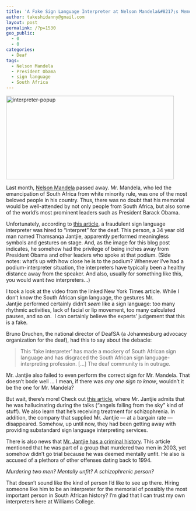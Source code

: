 ```yaml
---
title: 'A Fake Sign Language Interpreter at Nelson Mandela&#8217;s Memorial'
author: takeshidanny@gmail.com
layout: post
permalink: /?p=1530
geo_public:
  - 0
  - 0
categories:
  - Deaf
tags:
  - Nelson Mandela
  - President Obama
  - sign language
  - South Africa
---
```

[<img class="aligncenter size-large wp-image-1531" alt="interpreter-popup" src="http://www.seitad.com/wp-content/uploads/2014/01/interpreter-popup.jpg?w=460" width="460" height="228" />][1]

Last month, [Nelson Mandela][2] passed away. Mr. Mandela, who led the emancipation of South Africa from white minority rule, was one of the most beloved people in his country. Thus, there was no doubt that his memorial would be well-attended by not only people from South Africa, but also some of the world&#8217;s most prominent leaders such as President Barack Obama.

Unfortunately, according to [this article][3], a fraudulent sign language interpreter was hired to &#8220;interpret&#8221; for the deaf. This person, a 34 year old man named Thamsanqa Jantjie, apparently performed meaningless symbols and gestures on stage. And, as the image for this blog post indicates, he somehow had the privilege of being inches away from President Obama and other leaders who spoke at that podium. (Side notes: what&#8217;s up with how close he is to the podium? Whenever I&#8217;ve had a podium-interpreter situation, the interpreters have typically been a healthy distance away from the speaker. And also, usually for something like this, you would want *two* interpreters&#8230;)

I took a look at the video from the linked New York Times article. While I don&#8217;t know the South African sign language, the gestures Mr. Jantjie performed certainly didn&#8217;t *seem* like a sign language: too many rhythmic activities, lack of facial or lip movement, too many calculated pauses, and so on.  I can certainly believe the experts&#8217; judgement that this is a fake.

Bruno Druchen, the national director of DeafSA (a Johannesburg advocacy organization for the deaf), had this to say about the debacle:

> This ‘fake interpreter’ has made a mockery of South African sign language and has disgraced the South African sign language-interpreting profession. [&#8230;] The deaf community is in outrage.

Mr. Jantjie also failed to even perform the correct sign for Mr. Mandela. That doesn&#8217;t bode well &#8230; I mean, if there was *any one sign to know*, wouldn&#8217;t it be the one for Mr. Mandela?

But wait, there&#8217;s more! Check out [this article][4], where Mr. Jantjie admits that he was hallucinating during the talks (&#8220;angels falling from the sky&#8221; kind of stuff). We also learn that he&#8217;s receiving treatment for schizophrenia. In addition, the company that supplied Mr. Jantjie &#8212; at a bargain rate &#8212; disappeared. Somehow, up until now, they had been getting away with providing substandard sign language interpreting services.

There is also news that [Mr. Jantjie has a criminal history][5]. This article mentioned that he was part of a group that murdered two men in 2003, yet somehow didn&#8217;t go trial because he was deemed mentally unfit. He also is accused of a plethora of other offenses dating back to 1994.

*Murdering two men? Mentally unfit? A schizophrenic person?*

That doesn&#8217;t sound like the kind of person I&#8217;d like to see up there. Hiring someone like him to be an interpreter for the memorial of possibly the most important person in South African history? I&#8217;m glad that I can trust my own interpreters here at Williams College.

 [1]: http://www.seitad.com/wp-content/uploads/2014/01/interpreter-popup.jpg
 [2]: http://en.wikipedia.org/wiki/Nelson_Mandela
 [3]: http://www.nytimes.com/2013/12/12/world/africa/interpreter-at-mandela-service-said-to-be-an-imposter.html
 [4]: http://thelede.blogs.nytimes.com/2013/12/12/mandela-memorial-interpreter-speaks-in-his-own-defense/?ref=signlanguage
 [5]: http://www.nytimes.com/2013/12/17/world/africa/interpreter-at-mandela-service-is-tied-to-deadly-2003-attack.html?ref=signlanguage